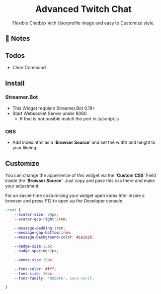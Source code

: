 <h1 align="center">Advanced Twitch Chat</h1>
<p align="center">
    Flexible Chatbox with Userprofile image and easy to Customize style.
</p>

## 📝 Notes
## Todos
- Clear Command
## Install
### Streamer.Bot
- This Widget requiers Streamer.Bot 0.18+
- Start Websocket Server under 8080
    - If that is not posible match the port in js/script.js
### OBS
- Add index.html as a '**Browser Source**' and set the width and height to your likeing.

## Customize
You can change the apperience of this widget via the '**Custom CSS**' Field inside the '**Browser Source**'. Just copy and pase this css there and make your adjustment.

For an easier time costumising your widget open index.html inside a browser and press F12 to open up the Developer console.

```css
:root {
    --avatar-size: 80px;
    --avatar-gap-right:1rem;

    --message-padding:1rem;
    --message-gap-bottom:1rem;
    --message-background-color: #18181b;

    --badge-size:15px;
    --badge-spacing:2px;

    --emote-size:15px;

    --font-color: #fff;
    --font-size: 16px;
    --font-family: 'Roboto', sans-serif;

}
```